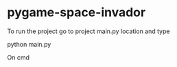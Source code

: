 # pygame-space-invador
To run the project go to project main.py location and type 

python main.py

On cmd
